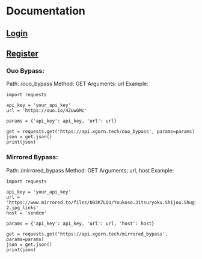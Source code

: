 # Documentation

## [Login](https://api.xgorn.tech/login)

## [Register](https://api.xgorn.tech/register)

### Ouo Bypass:
Path: /ouo_bypass
Method: GET
Arguments: url
Example:
```
import requests

api_key = 'your_api_key'
url = 'https://ouo.io/4ZuwGMc'

params = {'api_key': api_key, 'url': url}

get = requests.get('https://api.xgorn.tech/ouo_bypass', params=params)
json = get.json()
print(json)
```

### Mirrored Bypass:
Path: /mirrored_bypass
Method: GET
Arguments: url, host
Example:
```
import requests

api_key = 'your_api_key'
url = 'https://www.mirrored.to/files/083K7LQU/Youkoso.Jitsuryoku.Shijou.Shugi.no.Kyoushitsu.e.full.3693755-2.jpg_links'
host = 'sendcm'

params = {'api_key': api_key, 'url': url, 'host': host}

get = requests.get('https://api.xgorn.tech/mirrored_bypass', params=params)
json = get.json()
print(json)
```
